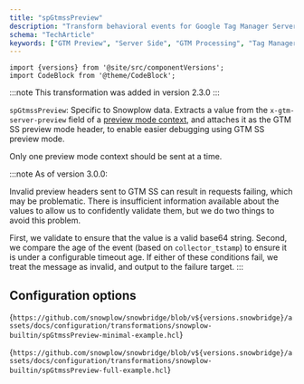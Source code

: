 ```yaml
---
title: "spGtmssPreview"
description: "Transform behavioral events for Google Tag Manager Server-Side preview and debugging workflows."
schema: "TechArticle"
keywords: ["GTM Preview", "Server Side", "GTM Processing", "Tag Manager", "Preview Mode", "GTM Integration"]
---
```


```mdx-code-block
import {versions} from '@site/src/componentVersions';
import CodeBlock from '@theme/CodeBlock';
```

:::note
This transformation was added in version 2.3.0
:::

`spGtmssPreview`: Specific to Snowplow data. Extracts a value from the `x-gtm-server-preview` field of a [preview mode context](https://github.com/snowplow/iglu-central/blob/master/schemas/com.google.tag-manager.server-side/preview_mode/jsonschema/1-0-0), and attaches it as the GTM SS preview mode header, to enable easier debugging using GTM SS preview mode.

Only one preview mode context should be sent at a time.

:::note
As of version 3.0.0:

Invalid preview headers sent to GTM SS can result in requests failing, which may be problematic. There is insufficient information available about the values to allow us to confidently validate them, but we do two things to avoid this problem.

First, we validate to ensure that the value is a valid base64 string. Second, we compare the age of the event (based on `collector_tstamp`) to ensure it is under a configurable timeout age. If either of these conditions fail, we treat the message as invalid, and output to the failure target.
:::

## Configuration options

<CodeBlock language="hcl" reference>{`
https://github.com/snowplow/snowbridge/blob/v${versions.snowbridge}/assets/docs/configuration/transformations/snowplow-builtin/spGtmssPreview-minimal-example.hcl
`}</CodeBlock>

<CodeBlock language="hcl" reference>{`
https://github.com/snowplow/snowbridge/blob/v${versions.snowbridge}/assets/docs/configuration/transformations/snowplow-builtin/spGtmssPreview-full-example.hcl
`}</CodeBlock>